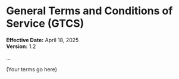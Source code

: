 # General Terms and Conditions of Service (GTCS)

**Effective Date:** April 18, 2025  
**Version:** 1.2  

...

(Your terms go here)

